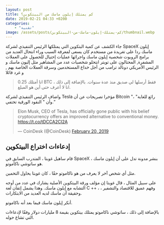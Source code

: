 ```yaml
---
layout: post
title: كم يمتلك إيلون ماسك من البيتكوين؟
date: 2019-02-21 04:33 +0200
categories: 
    - "تقنية"
image: /assets/posts/كم-يمتلك-إيلون-ماسك-من-البيتكوين/thumbnail.webp
---
```


جاء الكشف عن كمية البتكوين التي يمتلكها الرئيس التنفيذي لشركة SpaceX إيلون ماسك ردا على تغريدة من مستخدم كان يسعى لمعرفة السبب وراء انتحال العديد من برامج الروبوت شخصية إيلون ماسك واجرائها عمليات إحتيال للحصول على العملات المشفرة, المحتالون على تويتر انتحلو شخصيات  عدد من المشاهير مثل إليون ماسك و الرئيس الأمريكي دونالد ترامب من أجل خداع المستخدمين وسرقة العملات الخاصة بهم , و غرد قائلا

> انا أمتلك 0.25 BTC فقط أرسلها لي صديق منذ عدة سنوات. بالإضافة إلى ذلك ، انا لا أعرف حتى أين هو المبلغ.

واضاف الرئيس التنفيذي لشركة Tesla مؤخرا تصريحات عن أن Bitcoin "رائع للغاية" ، وأن " النقود الورقية تختفي.”


<div class="is-center">
	<blockquote class="twitter-tweet"><p lang="en" dir="ltr">Elon Musk, CEO of Tesla, has officially gone public with his belief cryptocurrency offers an improved alternative to conventional money. <a href="https://t.co/tDCCA2CI2A">https://t.co/tDCCA2CI2A</a></p>&mdash; CoinDesk (@CoinDesk) <a href="https://twitter.com/CoinDesk/status/1098082385487376389?ref_src=twsrc%5Etfw">February 20, 2019</a></blockquote> 
</div>

## إدعاءات اختراع البيتكوين

قام ساهيل غوبتا ، المتدرب السابق في SpaceX ، بنشر مدونة تدل على أن إيلون ماسك هو ساتوشي ناكاموتو.

مثل أي شخص آخر لا يعرف من هو ناكاموتو حقًا ، كان غوبتا يحاول التخمين.

على سبيل المثال ، قال غوبتا إن مؤلف ورقة البيتكوين الأصلية يشارك في عدد من أوجه التشابه مع إيلون ماسك. وهذا يشمل إتقان لغة C ++ ، وفهم عميق للاقتصاد والتشفير ، وحقيقة أن ماسك لديه العديد من الابتكارات.

أنكر إيلون ماسك فيما بعد أنه ناكاموتو.

بالإضافة إلى ذلك ، ساتوشي ناكاموتو يمتلك بيتكوين بقيمة 8 مليارات دولار وفقًا لإدعاءات التي تشاع حوله.


<script async src="https://platform.twitter.com/widgets.js" charset="utf-8"></script> 
